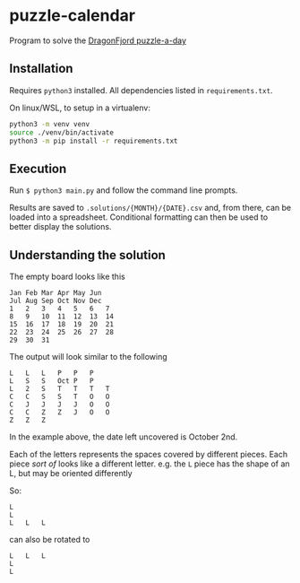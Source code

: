 # puzzle-calendar

Program to solve the [DragonFjord puzzle-a-day](https://www.dragonfjord.com/product/a-puzzle-a-day/)

## Installation

Requires `python3` installed.
All dependencies listed in `requirements.txt`.

On linux/WSL, to setup in a virtualenv:

```bash
python3 -m venv venv
source ./venv/bin/activate
python3 -m pip install -r requirements.txt
```

## Execution

Run `$ python3 main.py` and follow the command line prompts.

Results are saved to `.solutions/{MONTH}/{DATE}.csv` and, from there, can be loaded into a spreadsheet.
Conditional formatting can then be used to better display the solutions.

## Understanding the solution

The empty board looks like this

```
Jan Feb Mar Apr May Jun
Jul Aug Sep Oct Nov Dec
1   2   3   4   5   6   7
8   9   10  11  12  13  14
15  16  17  18  19  20  21
22  23  24  25  26  27  28
29  30  31
```

The output will look similar to the following

```
L   L   L   P   P   P
L   S   S   Oct P   P
L   2   S   T   T   T   T
C   C   S   S   T   O   O
C   J   J   J   J   O   O
C   C   Z   Z   J   O   O
Z   Z   Z
```

In the example above, the date left uncovered is October 2nd.

Each of the letters represents the spaces covered by different pieces. Each piece _sort of_ looks like a different letter. e.g. the `L` piece has the shape of an L, but may be oriented differently

So:
```
L
L
L   L   L
```

can also be rotated to
```
L   L   L
L
L
```
